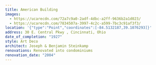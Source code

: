 ```yaml
---
title: American Building
images:
  - https://ucarecdn.com/72a7c9a0-2adf-4dbc-a2ff-9636b2a1d023/
  - https://ucarecdn.com/7834507a-3997-4c2c-a599-7bc3c91af3f3/
location: '{"type":"Point","coordinates":[-84.5132187,39.1076293]}'
address: 30 E. Central Pkwy , Cincinnati, Ohio
date_of_completion: "1927"
style: Art Deco
architect: Joseph & Benjamin Steinkamp
renovations: Renovated into condominiums
renovation_date: "2004"
---
```

